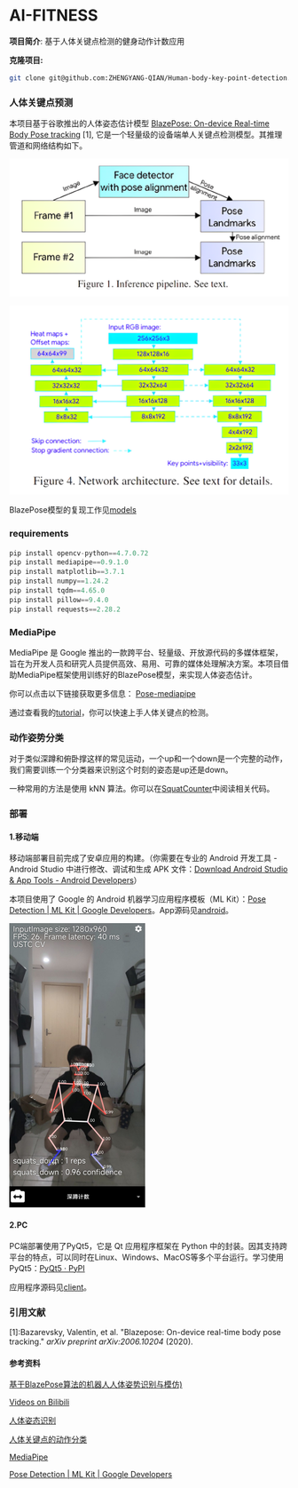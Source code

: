 # AI-FITNESS
**项目简介**: 基于人体关键点检测的健身动作计数应用

**克隆项目:**

```bash
git clone git@github.com:ZHENGYANG-QIAN/Human-body-key-point-detection.git
```

### 人体关键点预测

本项目基于谷歌推出的人体姿态估计模型 [BlazePose: On-device Real-time Body Pose tracking](https://arxiv.org/pdf/2006.10204v1.pdf) [1], 它是一个轻量级的设备端单人关键点检测模型。其推理管道和网络结构如下。

![11b070cb-0ae3-4ba9-9d62-196c207c33ed](README.assets/11b070cb-0ae3-4ba9-9d62-196c207c33ed.png)

![00c94594-2eba-4522-830a-be0173b0ec63](README.assets/00c94594-2eba-4522-830a-be0173b0ec63.png)

BlazePose模型的复现工作见[models](models)

### requirements

```python
pip install opencv-python==4.7.0.72
pip install mediapipe==0.9.1.0
pip install matplotlib==3.7.1
pip install numpy==1.24.2
pip install tqdm==4.65.0
pip install pillow==9.4.0
pip install requests==2.28.2
```

### MediaPipe

MediaPipe 是 Google 推出的一款跨平台、轻量级、开放源代码的多媒体框架，旨在为开发人员和研究人员提供高效、易用、可靠的媒体处理解决方案。本项目借助MediaPipe框架使用训练好的BlazePose模型，来实现人体姿态估计。

你可以点击以下链接获取更多信息：  [Pose-mediapipe](https://google.github.io/mediapipe/solutions/pose)

通过查看我的[tutorial](tutorial)，你可以快速上手人体关键点的检测。 

### 动作姿势分类
对于类似深蹲和俯卧撑这样的常见运动，一个up和一个down是一个完整的动作，我们需要训练一个分类器来识别这个时刻的姿态是up还是down。

一种常用的方法是使用 kNN 算法。你可以在[SquatCounter](tutorial/SquatCounter.ipynb)中阅读相关代码。

### 部署

#### 1.移动端

移动端部署目前完成了安卓应用的构建。（你需要在专业的 Android 开发工具 - Android Studio 中进行修改、调试和生成 APK 文件：[Download Android Studio & App Tools - Android Developers](https://developer.android.com/studio)）

本项目使用了 Google 的 Android 机器学习应用程序模板（ML Kit）：[Pose Detection | ML Kit | Google Developers](https://developers.google.com/ml-kit/vision/pose-detection)。App源码见[android](android)。

<img src="README.assets/QQ图片20230614220914.jpg" alt="QQ图片20230614220914" style="zoom:50%;" />

#### 2.PC

PC端部署使用了PyQt5，它是 Qt 应用程序框架在 Python 中的封装。因其支持跨平台的特点，可以同时在Linux、Windows、MacOS等多个平台运行。学习使用PyQt5：[PyQt5 · PyPI](https://pypi.org/project/PyQt5/)

应用程序源码见[client](client)。

### 引用文献

\[1\]:Bazarevsky, Valentin, et al. "Blazepose: On-device real-time body pose tracking." *arXiv preprint arXiv:2006.10204* (2020). 

#### 参考资料

 [基于BlazePose算法的机器人人体姿势识别与模仿)](https://github.com/TYZQ/graduation_project_2022) 

[Videos on Bilibili](https://www.bilibili.com/video/BV1dL4y1h7Q6?spm_id_from=333.1007.top_right_bar_window_custom_collection.content.click)

[人体姿态识别](https://blog.csdn.net/jieqiang3/article/details/122195209) 

[人体关键点的动作分类](https://blog.csdn.net/chenpy/article/details/121466383) 

[MediaPipe](https://mediapipe.dev/) 

[Pose Detection  | ML Kit  | Google Developers](https://developers.google.com/ml-kit/vision/pose-detection) 